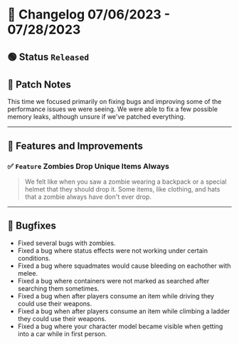 # :bookmark_tabs:  Changelog 07/06/2023 - 07/28/2023

<!-- ## :red_circle: Status `Unreleased` -->
## :green_circle: Status `Released`

## :speech_balloon: Patch Notes
This time we focused primarily on fixing bugs and improving some of the performance issues we were seeing.
We were able to fix a few possible memory leaks, although unsure if we've patched everything.
________

## :loudspeaker: Features and Improvements

### :white_check_mark: `Feature` Zombies Drop Unique Items Always
> We felt like when you saw a zombie wearing a backpack or a special helmet that they should drop it.
> Some items, like clothing, and hats that a zombie always have don't ever drop.

________

## :bug: Bugfixes
- Fixed several bugs with zombies.
- Fixed a bug where status effects were not working under certain conditions.
- Fixed a bug where squadmates would cause bleeding on eachother with melee.
- Fixed a bug where containers were not marked as searched after searching them sometimes.
- Fixed a bug when after players consume an item while driving they could use their weapons.
- Fixed a bug when after players consume an item while climbing a ladder they could use their weapons.
- Fixed a bug where your character model became visible when getting into a car while in first person.
